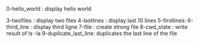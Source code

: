 0-hello_world : display hello world

3-twofiles : display two files
4-lastlines : display last 10 lines
5-firstlines:
6-third_line : display third ligne
7-file : create strong file
8-cwd_state : write result of ls -la
9-duplicate_last_line: duplicates the last line of the file
